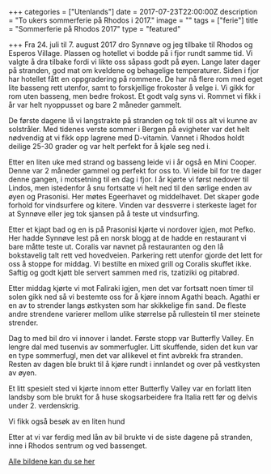 +++
categories = ["Utenlands"]
date = 2017-07-23T22:00:00Z
description = "To ukers sommerferie på Rhodos i 2017."
image = ""
tags = ["ferie"]
title = "Sommerferie på Rhodos 2017"
type = "featured"

+++
Fra 24. juli til 7. august 2017 dro Synnøve og jeg tilbake til Rhodos og Esperos Village. Plassen og hotellet vi bodde på i fjor rundt samme tid. Vi valgte å dra tilbake fordi vi likte oss såpass godt på øyen. Lange later dager på stranden, god mat om kveldene og behagelige temperaturer. Siden i fjor har hotellet fått en oppgradering på rommene. De har nå flere rom med eget lite basseng rett utenfor, samt to forskjellige frokoster å velge i. Vi gikk for rom uten basseng, men bedre frokost. Et godt valg syns vi. Rommet vi fikk i år var helt nyoppusset og bare 2 måneder gammelt.

De første dagene lå vi langstrakte på stranden og tok til oss alt vi kunne av solstråler. Med tidenes verste sommer i Bergen på evigheter var det helt nødvendig at vi fikk opp lagrene med D-vitamin. Vannet i Rhodos holdt deilige 25-30 grader og var helt perfekt for å kjøle seg ned i.

Etter en liten uke med strand og basseng leide vi i år også en Mini Cooper. Denne var 2 måneder gammel og perfekt for oss to. Vi leide bil for tre dager denne gangen, i motsetning til en dag i fjor. I år kjørte vi først nedover til Lindos, men istedenfor å snu fortsatte vi helt ned til den sørlige enden av øyen og Prasonisi. Her møtes Egeerhavet og middelhavet. Det skaper gode forhold for vindsurfere og kitere. Vinden var dessverre i sterkeste laget for at Synnøve eller jeg tok sjansen på å teste ut vindsurfing.

Etter et kjapt bad og en is på Prasonisi kjørte vi nordover igjen, mot Pefko. Her hadde Synnøve lest på en norsk blogg at de hadde en restaurant vi bare måtte teste ut. Coralis var navnet på restauranten og den lå bokstavelig talt rett ved hovedveien. Parkering rett utenfor gjorde det lett for oss å stoppe for middag. Vi bestilte en mixed grill og Coralis skuffet ikke. Saftig og godt kjøtt ble servert sammen med ris, tzatiziki&nbsp;og pitabrød.

Etter middag kjørte vi mot Faliraki igjen, men det var fortsatt noen timer til solen gikk ned så vi bestemte oss for å kjøre innom Agathi beach. Agathi er en av to strender langs østkysten som har skikkelige fin sand. De fleste andre strendene varierer mellom ulike størrelse på rullestein til mer steinete strender.

Dag to med bil dro vi innover i landet. Første stopp var Butterfly Valley. En lengre dal med tusenvis av sommerfugler. Litt skuffende, siden det kun var en type sommerfugl, men det var allikevel et fint avbrekk fra stranden. Resten av dagen ble brukt til å kjøre rundt i innlandet og over på vestkysten av øyen.

Et litt spesielt sted vi kjørte innom etter Butterfly Valley var en forlatt liten landsby som ble brukt for å huse skogsarbeidere fra Italia rett før og delvis under 2. verdenskrig.

Vi fikk også besøk av en liten hund

Etter at vi var ferdig med lån av bil brukte vi de siste dagene på stranden, inne i Rhodos sentrum og ved bassenget.

[Alle bildene kan du se her](https://www.flickr.com/photos/136910559@N03/albums/72157687258722686)